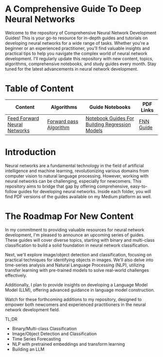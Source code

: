 # A Comprehensive Guide To Deep Neural Networks

Welcome to the repository of Comprehensive Neural Network Development Guides! This is your go-to resource for in-depth guides and tutorials on developing neural networks for a wide range of tasks. Whether you're a beginner or an experienced practitioner, you'll find valuable insights and practical tips to help you navigate the complex world of neural network development. I'll regularly update this repository with new content, topics, algorithms, comprehensive notebooks, and study guides every month. Stay tuned for the latest advancements in neural network development.

# Table of Content
|Content| Algorithms| Guide Notebooks | PDF Links| 
|-------|-----------|-----------------|----------|
|[Feed Forward Neural Networks](https://github.com/dfavenfre/Deep_Neural_Networks/tree/main/Feed%20Forward%20Neural%20Networks)| [Forward pass Algorithm](https://github.com/dfavenfre/Deep_Neural_Networks/blob/main/Feed%20Forward%20Neural%20Networks/Algorithm/forward_pass.py)| [Notebook Guides For Building Regression Models](https://github.com/dfavenfre/Deep_Neural_Networks/tree/main/Feed%20Forward%20Neural%20Networks/Notebooks)| [FNN Guide](https://github.com/dfavenfre/Deep_Neural_Networks/tree/main/Feed%20Forward%20Neural%20Networks/PDF%20Guide)|


# Introduction
Neural networks are a fundamental technology in the field of artificial intelligence and machine learning, revolutionizing various domains from computer vision to natural language processing. However, working with neural networks can be challenging, especially for newcomers. This repository aims to bridge that gap by offering comprehensive, easy-to-follow guides for developing neural networks. Inside each folder, you will find PDF versions of the guides available on my Medium platform as well. 

# The Roadmap For New Content
In my commitment to providing valuable resources for neural network development, I'm pleased to announce an upcoming series of guides. These guides will cover diverse topics, starting with binary and multi-class classification to build a solid foundation in neural network classification. 

Next, we'll explore image/object detection and classification, focusing on practical techniques for identifying objects in images. We'll also delve into time-series analysis and Natural Language Processing (NLP), utilizing transfer learning with pre-trained models to solve real-world challenges effectively.

Additionally, I plan to provide insights on developing a Language Model Model (LLM), offering advanced guidance in language model construction. 

Watch for these forthcoming additions to my repository, designed to empower both newcomers and experienced practitioners in the neural network development field.

TL;DR 
  * Binary/Multi-class Classification
  * Image/Object Detection and Classification
  * Time Series Forecasting
  * NLP with pretrained embeddings and transform learning
  * Building an LLM 
